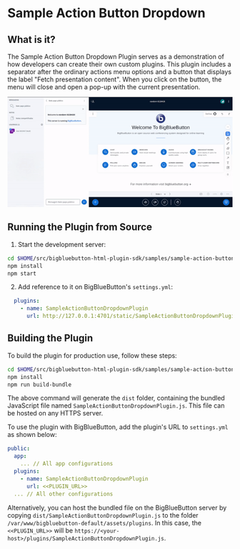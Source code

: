 # Sample Action Button Dropdown

## What is it?

The Sample Action Button Dropdown Plugin serves as a demonstration of how developers can create their own custom plugins. This plugin includes a separator after the ordinary actions menu options and a button that displays the label "Fetch presentation content". When you click on the button, the menu will close and open a pop-up with the current presentation.

![Gif of plugin demo](./public/assets/plugin.gif)

## Running the Plugin from Source

1. Start the development server:

```bash
cd $HOME/src/bigbluebutton-html-plugin-sdk/samples/sample-action-button-dropdown-plugin
npm install
npm start
```

2. Add reference to it on BigBlueButton's `settings.yml`:

```yaml
  plugins:
    - name: SampleActionButtonDropdownPlugin
      url: http://127.0.0.1:4701/static/SampleActionButtonDropdownPlugin.js
```

## Building the Plugin

To build the plugin for production use, follow these steps:

```bash
cd $HOME/src/bigbluebutton-html-plugin-sdk/samples/sample-action-button-dropdown-plugin
npm install
npm run build-bundle
```

The above command will generate the `dist` folder, containing the bundled JavaScript file named `SampleActionButtonDropdownPlugin.js`. This file can be hosted on any HTTPS server.

To use the plugin with BigBlueButton, add the plugin's URL to `settings.yml` as shown below:

```yaml
public:
  app:
    ... // All app configurations
  plugins:
    - name: SampleActionButtonDropdownPlugin
      url: <<PLUGIN_URL>>
  ... // All other configurations
```

Alternatively, you can host the bundled file on the BigBlueButton server by copying `dist/SampleActionButtonDropdownPlugin.js` to the folder `/var/www/bigbluebutton-default/assets/plugins`. In this case, the `<<PLUGIN_URL>>` will be `https://<your-host>/plugins/SampleActionButtonDropdownPlugin.js`.
